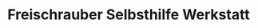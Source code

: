 ---
title: "Freischrauber Selbsthilfe Werkstatt"
url: /bremen/freischrauber-selbsthilfe-werkstatt/
shop: Fahrrad
---